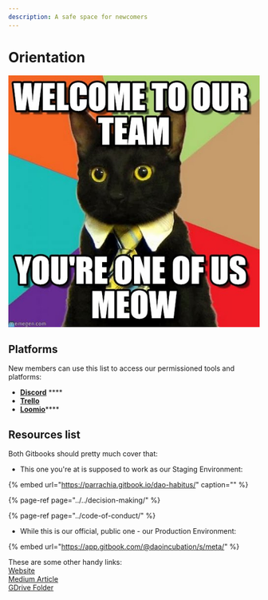 ```yaml
---
description: A safe space for newcomers
---
```


# Orientation

![](../../.gitbook/assets/image-17.png)

## Platforms

New members can use this list to access our permissioned tools and platforms:

* [**Discord**](https://discord.gg/Mn4Kysv) ****
* [**Trello**](https://trello.com/invite/b/XrAjqdlO/191113786867c796fc3ca07d77d4653d/dao-incubator)
* [**Loomio**](https://www.loomio.org/join/group/7MsurmEt4ni8GRyrP6K21qA2/)\*\*\*\*

## Resources list

Both Gitbooks should pretty much cover that:

* This one you're at is supposed to work as our Staging Environment:

{% embed url="https://parrachia.gitbook.io/dao-habitus/" caption="" %}

{% page-ref page="../../decision-making/" %}

{% page-ref page="../code-of-conduct/" %}

* While this is our official, public one - our Production Environment:

{% embed url="https://app.gitbook.com/@daoincubation/s/meta/" %}

These are some other handy links:  
[Website](https://daoincubator.org/)  
[Medium Article](https://medium.com/@danielshavit/introducing-dao-incubator-311070c555)  
[GDrive Folder](https://drive.google.com/drive/u/0/folders/1Cd7DPEl-tTBD0KD6OoLzI4DuMLa4-gf)


